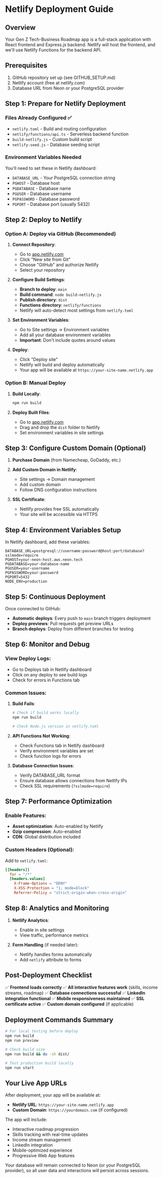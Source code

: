 # Netlify Deployment Guide

## Overview
Your Gen Z Tech-Business Roadmap app is a full-stack application with React frontend and Express.js backend. Netlify will host the frontend, and we'll use Netlify Functions for the backend API.

## Prerequisites
1. GitHub repository set up (see GITHUB_SETUP.md)
2. Netlify account (free at netlify.com)
3. Database URL from Neon or your PostgreSQL provider

## Step 1: Prepare for Netlify Deployment

### Files Already Configured ✅
- `netlify.toml` - Build and routing configuration
- `netlify/functions/api.ts` - Serverless backend function
- `build-netlify.js` - Custom build script
- `netlify-seed.js` - Database seeding script

### Environment Variables Needed
You'll need to set these in Netlify dashboard:
- `DATABASE_URL` - Your PostgreSQL connection string
- `PGHOST` - Database host
- `PGDATABASE` - Database name  
- `PGUSER` - Database username
- `PGPASSWORD` - Database password
- `PGPORT` - Database port (usually 5432)

## Step 2: Deploy to Netlify

### Option A: Deploy via GitHub (Recommended)

1. **Connect Repository**:
   - Go to [app.netlify.com](https://app.netlify.com)
   - Click "New site from Git"
   - Choose "GitHub" and authorize Netlify
   - Select your repository

2. **Configure Build Settings**:
   - **Branch to deploy**: `main`
   - **Build command**: `node build-netlify.js`
   - **Publish directory**: `dist`
   - **Functions directory**: `netlify/functions`
   - Netlify will auto-detect most settings from `netlify.toml`

3. **Set Environment Variables**:
   - Go to Site settings → Environment variables
   - Add all your database environment variables
   - **Important**: Don't include quotes around values

4. **Deploy**:
   - Click "Deploy site"
   - Netlify will build and deploy automatically
   - Your app will be available at `https://your-site-name.netlify.app`

### Option B: Manual Deploy

1. **Build Locally**:
   ```bash
   npm run build
   ```

2. **Deploy Built Files**:
   - Go to [app.netlify.com](https://app.netlify.com)
   - Drag and drop the `dist` folder to Netlify
   - Set environment variables in site settings

## Step 3: Configure Custom Domain (Optional)

1. **Purchase Domain** (from Namecheap, GoDaddy, etc.)

2. **Add Custom Domain in Netlify**:
   - Site settings → Domain management
   - Add custom domain
   - Follow DNS configuration instructions

3. **SSL Certificate**:
   - Netlify provides free SSL automatically
   - Your site will be accessible via HTTPS

## Step 4: Environment Variables Setup

In Netlify dashboard, add these variables:

```
DATABASE_URL=postgresql://username:password@host:port/database?sslmode=require
PGHOST=your-neon-host.aws.neon.tech
PGDATABASE=your-database-name
PGUSER=your-username
PGPASSWORD=your-password
PGPORT=5432
NODE_ENV=production
```

## Step 5: Continuous Deployment

Once connected to GitHub:
- **Automatic deploys**: Every push to `main` branch triggers deployment
- **Deploy previews**: Pull requests get preview URLs
- **Branch deploys**: Deploy from different branches for testing

## Step 6: Monitor and Debug

### View Deploy Logs:
- Go to Deploys tab in Netlify dashboard
- Click on any deploy to see build logs
- Check for errors in Functions tab

### Common Issues:

1. **Build Fails**:
   ```bash
   # Check if build works locally
   npm run build
   
   # Check Node.js version in netlify.toml
   ```

2. **API Functions Not Working**:
   - Check Functions tab in Netlify dashboard
   - Verify environment variables are set
   - Check function logs for errors

3. **Database Connection Issues**:
   - Verify DATABASE_URL format
   - Ensure database allows connections from Netlify IPs
   - Check SSL requirements (`?sslmode=require`)

## Step 7: Performance Optimization

### Enable Features:
- **Asset optimization**: Auto-enabled by Netlify
- **Gzip compression**: Auto-enabled
- **CDN**: Global distribution included

### Custom Headers (Optional):
Add to `netlify.toml`:
```toml
[[headers]]
  for = "/*"
  [headers.values]
    X-Frame-Options = "DENY"
    X-XSS-Protection = "1; mode=block"
    Referrer-Policy = "strict-origin-when-cross-origin"
```

## Step 8: Analytics and Monitoring

1. **Netlify Analytics**:
   - Enable in site settings
   - View traffic, performance metrics

2. **Form Handling** (if needed later):
   - Netlify handles forms automatically
   - Add `netlify` attribute to forms

## Post-Deployment Checklist

✅ **Frontend loads correctly**
✅ **All interactive features work** (skills, income streams, roadmap)
✅ **Database connections successful**
✅ **LinkedIn integration functional**
✅ **Mobile responsiveness maintained**
✅ **SSL certificate active**
✅ **Custom domain configured** (if applicable)

## Deployment Commands Summary

```bash
# For local testing before deploy
npm run build
npm run preview

# Check build size
npm run build && du -sh dist/

# Test production build locally
npm run start
```

## Your Live App URLs

After deployment, your app will be available at:
- **Netlify URL**: `https://your-site-name.netlify.app`
- **Custom Domain**: `https://yourdomain.com` (if configured)

The app will include:
- Interactive roadmap progression
- Skills tracking with real-time updates  
- Income stream management
- LinkedIn integration
- Mobile-optimized experience
- Progressive Web App features

Your database will remain connected to Neon (or your PostgreSQL provider), so all user data and interactions will persist across sessions.